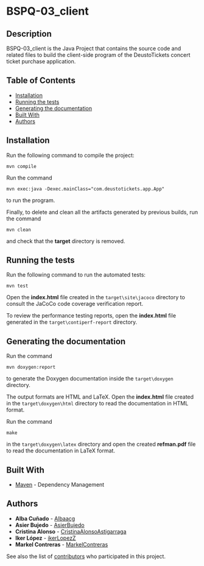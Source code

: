 # BSPQ-03_client

## Description

BSPQ-03_client is the Java Project that contains the source code and related files to build the client-side program of the DeustoTickets concert ticket purchase application.

## Table of Contents

- [Installation](#installation)
- [Running the tests](#running_the_tests)
- [Generating the documentation](#generating_the_documentation)
- [Built With](#built_with)
- [Authors](#authors)

## Installation

Run the following command to compile the project:

    mvn compile

Run the command

    mvn exec:java -Dexec.mainClass="com.deustotickets.app.App"

to run the program. 

Finally, to delete and clean all the artifacts generated by previous builds, run the command

    mvn clean

and check that the **target** directory is removed.

## Running the tests

Run the following command to run the automated tests:

    mvn test

Open the **index.html** file created in the `target\site\jacoco` directory to consult the JaCoCo code coverage verification report.

To review the performance testing reports, open the **index.html** file generated in the `target\contiperf-report` directory.

## Generating the documentation

Run the command 

    mvn doxygen:report

to generate the Doxygen documentation inside the `target\doxygen` directory.

The output formats are HTML and LaTeX. Open the **index.html** file created in the `target\doxygen\html` directory to read the documentation in HTML format.

Run the command

    make

in the `target\doxygen\latex` directory and open the created **refman.pdf** file to read the documentation in LaTeX format.

## Built With

* [Maven](https://maven.apache.org/) - Dependency Management

## Authors

* **Alba Cuñado** - [Albaacg](https://github.com/Albaacg)
* **Asier Bujedo** - [AsierBujedo](https://github.com/AsierBujedo)
* **Cristina Alonso** - [CristinaAlonsoAstigarraga](https://github.com/CristinaAlonsoAstigarraga)
* **Iker López** - [ikerLopezZ](https://github.com/ikerLopezZ)
* **Markel Contreras** - [MarkelContreras](https://github.com/MarkelContreras)

See also the list of [contributors](https://github.com/ikerLopezZ/BSPQ-03_client/graphs/contributors) who participated in this project.